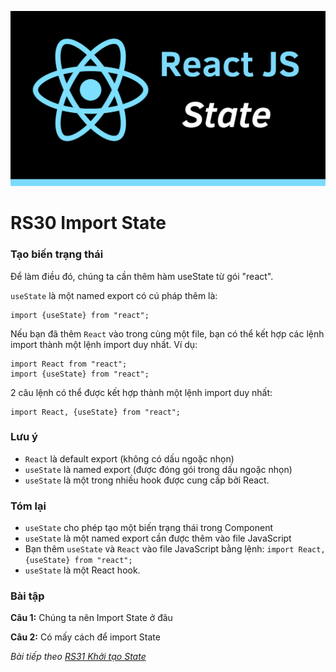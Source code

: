 ![Create-HTML-1](images/state.png) 

# RS30 Import State

### Tạo biến trạng thái

Để làm điều đó, chúng ta cần thêm hàm useState từ gói "react".

`useState` là một named export có cú pháp thêm là:

```
import {useState} from "react";
```

Nếu bạn đã thêm `React` vào trong cùng một file, bạn có thể kết hợp các lệnh import thành một lệnh import duy nhất. Ví dụ:

```
import React from "react";
import {useState} from "react";
```

2 câu lệnh có thể được kết hợp thành một lệnh import duy nhất:

```
import React, {useState} from "react";
```

### Lưu ý 

- `React` là default export (không có dấu ngoặc nhọn)
- `useState` là named export (được đóng gói trong dấu ngoặc nhọn)
- `useState` là một trong nhiều hook được cung cấp bởi React.

### Tóm lại

- `useState` cho phép tạo một biến trạng thái trong Component
- `useState` là một named export cần được thêm vào file JavaScript
- Bạn thêm `useState` và `React` vào file JavaScript bằng lệnh: `import React, {useState} from "react";`
- `useState` là một React hook.

### Bài tập

**Câu 1:** Chúng ta nên Import State ở đâu 

**Câu 2:** Có mấy cách để import State

*Bài tiếp theo [RS31 Khởi tạo State](/lesson/session/session_031_useState_more.md)*